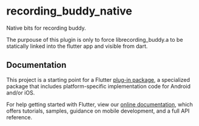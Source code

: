 # recording_buddy_native
Native bits for recording buddy.

The purpouse of this plugin is only to force librecording_buddy.a to be statically linked into the flutter app and
visible from dart.

## Documentation
This project is a starting point for a Flutter
[plug-in package](https://flutter.dev/developing-packages/),
a specialized package that includes platform-specific implementation code for
Android and/or iOS.

For help getting started with Flutter, view our
[online documentation](https://flutter.dev/docs), which offers tutorials,
samples, guidance on mobile development, and a full API reference.

